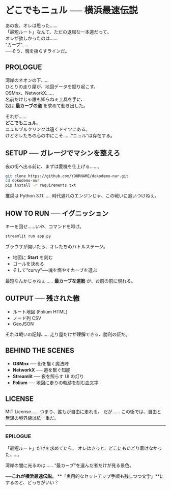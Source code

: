 # どこでもニュル ── 横浜最速伝説

あの夜、オレは思った……  
「最短ルート」なんて、ただの退屈な一本道だって。  
オレが欲しかったのは……  
“カーブ”……  
──そう、魂を揺らすラインだ。

## PROLOGUE
湾岸のネオンの下……  
ひとりの走り屋が、地図データを掘り起こす。  
OSMnx、NetworkX……  
名前だけじゃ誰も知らねぇ工具を手に、  
奴は **最カーブの道** を求めて動き出した。

それが……  
**どこでもニュル**。  
ニュルブルクリンクは遠くドイツにある。  
けどオレたちの心の中にこそ……“ニュル”は存在する。

## SETUP ── ガレージでマシンを整えろ
夜の街へ出る前に、まずは愛機を仕上げる……。

```bash
git clone https://github.com/YOURNAME/dokodemo-nur.git
cd dokodemo-nur
pip install -r requirements.txt
````

推奨は Python 3.11……
時代遅れのエンジンじゃ、この戦いに追いつけねぇ。

## HOW TO RUN ── イグニッション

キーを回せ……いや、コマンドを叩け。

```bash
streamlit run app.py
```

ブラウザが開いたら、オレたちのバトルステージ。

* 地図に **Start** を刻む
* ゴールを決める
* そして“curvy”──魂を燃やすカーブを選ぶ

最短なんかじゃねぇ……
**最カーブな道筋** が、お前の前に現れる。

## OUTPUT ── 残された轍

* ルート地図 (Folium HTML)
* ノード列 CSV
* GeoJSON

それは戦いの記録……
走り屋だけが理解できる、勝利の証だ。

## BEHIND THE SCENES

* **OSMnx** ── 街を描く魔法陣
* **NetworkX** ── 道を繋ぐ知能
* **Streamlit** ── 夜を照らす UI の灯り
* **Folium** ── 地図に走りの軌跡を刻む血文字

## LICENSE

MIT License……
つまり、誰もが自由に走れる。
だが……
この街では、自由と無謀の境界線は紙一重だ。

---

### EPILOGUE

「最短ルート」だけを求めてたら、
オレはきっと、どこにもたどり着けなかった……。

湾岸の闇に光るのは……
“最カーブ”を選んだ者だけが見る景色。

**──これが横浜最速伝説。**
**「実用的なセットアップ手順も残しつつ文学」**にするのと、どっちがいい？
```

